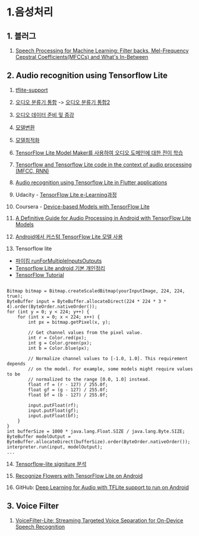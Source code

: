 # 1.음성처리

## 1. 블러그
1. [Speech Processing for Machine Learning: Filter backs, Mel-Frequency Cepstral Coefficients(MFCCs) and What's In-Between](https://haythamfayek.com/2016/04/21/speech-processing-for-machine-learning.html)
 

## 2. Audio recognition using Tensorflow Lite

1. [tflite-support](https://github.com/tensorflow/tflite-support.git)

2. [오디오 분류기 통합](https://www.tensorflow.org/lite/tutorials/model_maker_audio_classification)
  -> [오디오 분류기 통합2](https://www.tensorflow.org/lite/inference_with_metadata/task_library/audio_classifier)

3. [오디오 데이터 준비 및 증강](https://www.tensorflow.org/io/tutorials/audio?hl=ko)

4. [모델변환](https://www.tensorflow.org/lite/convert)

5. [모델최적화](https://www.tensorflow.org/lite/performance/model_optimization)

6. [TensorFlow Lite Model Maker를 사용하여 오디오 도메인에 대한 전이 학습](https://www.tensorflow.org/lite/inference_with_metadata/task_library/audio_classifier)

7. [Tensorflow and Tensorflow Lite code in the context of audio processing (MFCC, RNN)](https://gist.github.com/padoremu/8288b47ce76e9530eb288d4eec2e0b4d)

8. [Audio recognition using Tensorflow Lite in Flutter applications](https://carolinamalbuquerque.medium.com/audio-recognition-using-tensorflow-lite-in-flutter-application-8a4ad39964ae)

9. Udacity - [TensorFlow Lite  e-Learning과정](https://www.udacity.com/course/intro-to-tensorflow-lite--ud190)

10. Coursera - [Device-based Models with TensorFlow Lite](https://www.coursera.org/learn/device-based-models-tensorflow#syllabus)

11. [A Definitive Guide for Audio Processing in Android with TensorFlow Lite Models](https://heartbeat.fritz.ai/a-definitive-guide-for-audio-processing-in-android-with-tensorflow-lite-models-d90de896f0c4)

12. [Android에서 커스텀 TensorFlow Lite 모델 사용](https://firebase.google.com/docs/ml/android/use-custom-models?hl=ko)

13. Tensorflow lite
  * [파이킴 runForMultipleInputsOutputs](https://pythonkim.tistory.com/134?category=703510)
  * [Tensorflow Lite android 기본 개인정리](https://wiserloner.tistory.com/1379)
  * [TensorFlow Tutorial](https://data-flair.training/blogs/tensorflow-tutorial/)

~~~

Bitmap bitmap = Bitmap.createScaledBitmap(yourInputImage, 224, 224, true);
ByteBuffer input = ByteBuffer.allocateDirect(224 * 224 * 3 * 4).order(ByteOrder.nativeOrder());
for (int y = 0; y < 224; y++) {
    for (int x = 0; x < 224; x++) {
        int px = bitmap.getPixel(x, y);

        // Get channel values from the pixel value.
        int r = Color.red(px);
        int g = Color.green(px);
        int b = Color.blue(px);

        // Normalize channel values to [-1.0, 1.0]. This requirement depends
        // on the model. For example, some models might require values to be
        // normalized to the range [0.0, 1.0] instead.
        float rf = (r - 127) / 255.0f;
        float gf = (g - 127) / 255.0f;
        float bf = (b - 127) / 255.0f;

        input.putFloat(rf);
        input.putFloat(gf);
        input.putFloat(bf);
    }
}
int bufferSize = 1000 * java.lang.Float.SIZE / java.lang.Byte.SIZE;
ByteBuffer modelOutput = ByteBuffer.allocateDirect(bufferSize).order(ByteOrder.nativeOrder());
interpreter.run(input, modelOutput);
...

~~~
14. [Tensorflow-lite signiture 분석](https://quizee-ab.tistory.com/14)

15. [Recognize Flowers with TensorFlow Lite on Android](https://developer.android.com/codelabs/recognize-flowers-with-tensorflow-on-android?hl=pt#0)

16. GitHub: [Deep Learning for Audio with TFLite support to run on Android](https://github.com/dhiraa/shabda)

## 3. Voice Filter 

1. [VoiceFilter-Lite: Streaming Targeted Voice Separation for On-Device Speech Recognition](https://google.github.io/speaker-id/publications/VoiceFilter-Lite/)

